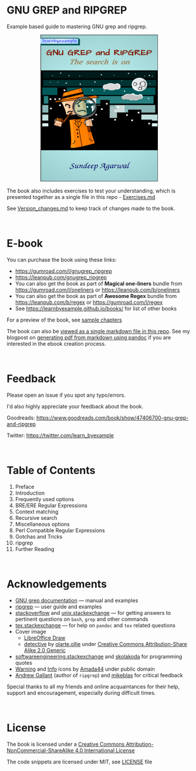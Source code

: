 # GNU GREP and RIPGREP

Example based guide to mastering GNU grep and ripgrep.

<p align="center">
    <img src="./images/grep.png" width="320px" height="400px" />
</p>

The book also includes exercises to test your understanding, which is presented together as a single file in this repo - [Exercises.md](./exercises/Exercises.md)

See [Version_changes.md](./Version_changes.md) to keep track of changes made to the book.

<br>

# E-book

You can purchase the book using these links:

* https://gumroad.com/l/gnugrep_ripgrep
* https://leanpub.com/gnugrep_ripgrep
* You can also get the book as part of **Magical one-liners** bundle from https://gumroad.com/l/oneliners or https://leanpub.com/b/oneliners
* You can also get the book as part of **Awesome Regex** bundle from https://leanpub.com/b/regex or https://gumroad.com/l/regex
* See https://learnbyexample.github.io/books/ for list of other books

For a preview of the book, see [sample chapters](https://github.com/learnbyexample/learn_gnugrep_ripgrep/blob/master/sample_chapters/grep_sample_chapters.pdf)

The book can also be [viewed as a single markdown file in this repo](./gnu_grep.md). See my blogpost on [generating pdf from markdown using pandoc](https://learnbyexample.github.io/tutorial/ebook-generation/customizing-pandoc/) if you are interested in the ebook creation process.

<br>

# Feedback

Please open an issue if you spot any typo/errors.

I'd also highly appreciate your feedback about the book.

Goodreads: https://www.goodreads.com/book/show/47406700-gnu-grep-and-ripgrep

Twitter: https://twitter.com/learn_byexample

<br>

# Table of Contents

1) Preface
2) Introduction
3) Frequently used options
4) BRE/ERE Regular Expressions
5) Context matching
6) Recursive search
7) Miscellaneous options
8) Perl Compatible Regular Expressions
9) Gotchas and Tricks
10) ripgrep
11) Further Reading

<br>

# Acknowledgements

* [GNU grep documentation](https://www.gnu.org/software/grep/manual/grep.html) — manual and examples
* [ripgrep](https://github.com/BurntSushi/ripgrep) — user guide and examples
* [stackoverflow](https://stackoverflow.com/) and [unix.stackexchange](https://unix.stackexchange.com/) — for getting answers to pertinent questions on `bash`, `grep` and other commands
* [tex.stackexchange](https://tex.stackexchange.com/) — for help on `pandoc` and `tex` related questions
* Cover image
    * [LibreOffice Draw](https://www.libreoffice.org/discover/draw/)
    * [detective](https://www.flickr.com/photos/32068925@N08/3028314931) by [olarte.ollie](https://www.flickr.com/photos/ollieolarte/) under [Creative Commons Attribution-Share Alike 2.0 Generic](https://creativecommons.org/licenses/by-sa/2.0/)
* [softwareengineering.stackexchange](https://softwareengineering.stackexchange.com/questions/39/whats-your-favourite-quote-about-programming) and [skolakoda](https://skolakoda.org/programming-quotes) for programming quotes
* [Warning](https://commons.wikimedia.org/wiki/File:Warning_icon.svg) and [Info](https://commons.wikimedia.org/wiki/File:Info_icon_002.svg) icons by [Amada44](https://commons.wikimedia.org/wiki/User:Amada44) under public domain
* [Andrew Gallant](https://blog.burntsushi.net/about/) (author of `ripgrep`) and [mikeblas](https://www.reddit.com/user/mikeblas) for critical feedback

Special thanks to all my friends and online acquaintances for their help, support and encouragement, especially during difficult times.

<br>

# License

The book is licensed under a [Creative Commons Attribution-NonCommercial-ShareAlike 4.0 International License](https://creativecommons.org/licenses/by-nc-sa/4.0/)

The code snippets are licensed under MIT, see [LICENSE](./LICENSE) file
